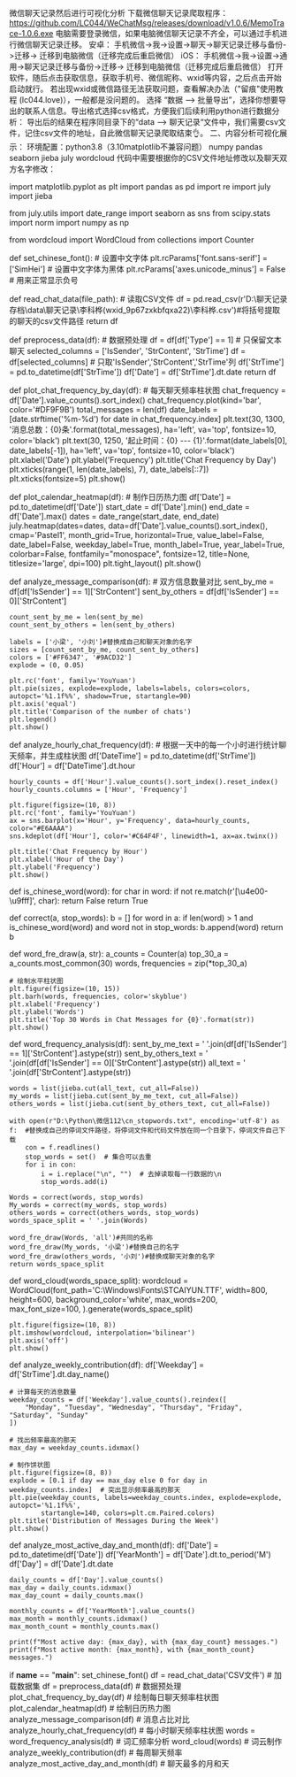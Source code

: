微信聊天记录然后进行可视化分析
下载微信聊天记录爬取程序：
https://github.com/LC044/WeChatMsg/releases/download/v1.0.6/MemoTrace-1.0.6.exe
电脑需要登录微信，如果电脑微信聊天记录不齐全，可以通过手机进行微信聊天记录迁移。
安卓： 手机微信->我->设置->聊天->聊天记录迁移与备份->迁移-> 迁移到电脑微信（迁移完成后重启微信）
iOS： 手机微信->我->设置->通用->聊天记录迁移与备份->迁移-> 迁移到电脑微信（迁移完成后重启微信）
打开软件，随后点击获取信息，获取手机号、微信昵称、wxid等内容，之后点击开始启动就行。
若出现wxid或微信路径无法获取问题，查看解决办法（"留痕"使用教程 (lc044.love)），一般都是没问题的。
选择 “数据  -->  批量导出”，选择你想要导出的联系人信息。导出格式选择csv格式，方便我们后续利用python进行数据分析：
导出后的结果在程序同目录下的“data -->  聊天记录“文件中，我们需要csv文件，记住csv文件的地址，自此微信聊天记录爬取结束👌。
二、内容分析可视化展示：
环境配置：python3.8（3.10matplotlib不兼容问题） numpy pandas seaborn jieba july wordcloud
代码中需要根据你的CSV文件地址修改以及聊天双方名字修改：

import matplotlib.pyplot as plt
import pandas as pd
import re
import july
import jieba

from july.utils import date_range
import seaborn as sns
from scipy.stats import norm
import numpy as np

from wordcloud import WordCloud
from collections import Counter


def set_chinese_font():
    # 设置中文字体
    plt.rcParams['font.sans-serif'] = ['SimHei']  # 设置中文字体为黑体
    plt.rcParams['axes.unicode_minus'] = False  # 用来正常显示负号


def read_chat_data(file_path):
    # 读取CSV文件
    df = pd.read_csv(r'D:\聊天记录存档\data\聊天记录\李科桦(wxid_9p67zxkbfqxa22)\李科桦.csv')#将括号提取的聊天的csv文件路径
    return df


def preprocess_data(df):
    # 数据预处理
    df = df[df['Type'] == 1]  # 只保留文本聊天
    selected_columns = ['IsSender', 'StrContent', 'StrTime']
    df = df[selected_columns]  # 只取'IsSender','StrContent','StrTime'列
    df['StrTime'] = pd.to_datetime(df['StrTime'])
    df['Date'] = df['StrTime'].dt.date
    return df


def plot_chat_frequency_by_day(df):
    # 每天聊天频率柱状图
    chat_frequency = df['Date'].value_counts().sort_index()
    chat_frequency.plot(kind='bar', color='#DF9F9B')
    total_messages = len(df)
    date_labels = [date.strftime('%m-%d') for date in chat_frequency.index]
    plt.text(30, 1300, '消息总数：{0}条'.format(total_messages), ha='left', va='top', fontsize=10, color='black')
    plt.text(30, 1250, '起止时间：{0} --- {1}'.format(date_labels[0], date_labels[-1]), ha='left', va='top', fontsize=10,
             color='black')
    plt.xlabel('Date')
    plt.ylabel('Frequency')
    plt.title('Chat Frequency by Day')
    plt.xticks(range(1, len(date_labels), 7), date_labels[::7])
    plt.xticks(fontsize=5)
    plt.show()


def plot_calendar_heatmap(df):
    # 制作日历热力图
    df['Date'] = pd.to_datetime(df['Date'])
    start_date = df['Date'].min()
    end_date = df['Date'].max()
    dates = date_range(start_date, end_date)
    july.heatmap(dates=dates,
                 data=df['Date'].value_counts().sort_index(),
                 cmap='Pastel1',
                 month_grid=True,
                 horizontal=True,
                 value_label=False,
                 date_label=False,
                 weekday_label=True,
                 month_label=True,
                 year_label=True,
                 colorbar=False,
                 fontfamily="monospace",
                 fontsize=12,
                 title=None,
                 titlesize='large',
                 dpi=100)
    plt.tight_layout()
    plt.show()


def analyze_message_comparison(df):
    # 双方信息数量对比
    sent_by_me = df[df['IsSender'] == 1]['StrContent']
    sent_by_others = df[df['IsSender'] == 0]['StrContent']

    count_sent_by_me = len(sent_by_me)
    count_sent_by_others = len(sent_by_others)

    labels = ['小梁', '小刘']#替换成自己和聊天对象的名字
    sizes = [count_sent_by_me, count_sent_by_others]
    colors = ['#FF6347', '#9ACD32']
    explode = (0, 0.05)

    plt.rc('font', family='YouYuan')
    plt.pie(sizes, explode=explode, labels=labels, colors=colors, autopct='%1.1f%%', shadow=True, startangle=90)
    plt.axis('equal')
    plt.title('Comparison of the number of chats')
    plt.legend()
    plt.show()


def analyze_hourly_chat_frequency(df):
    # 根据一天中的每一个小时进行统计聊天频率，并生成柱状图
    df['DateTime'] = pd.to_datetime(df['StrTime'])
    df['Hour'] = df['DateTime'].dt.hour

    hourly_counts = df['Hour'].value_counts().sort_index().reset_index()
    hourly_counts.columns = ['Hour', 'Frequency']

    plt.figure(figsize=(10, 8))
    plt.rc('font', family='YouYuan')
    ax = sns.barplot(x='Hour', y='Frequency', data=hourly_counts, color="#E6AAAA")
    sns.kdeplot(df['Hour'], color='#C64F4F', linewidth=1, ax=ax.twinx())

    plt.title('Chat Frequency by Hour')
    plt.xlabel('Hour of the Day')
    plt.ylabel('Frequency')
    plt.show()


def is_chinese_word(word):
    for char in word:
        if not re.match(r'[\u4e00-\u9fff]', char):
            return False
    return True


def correct(a, stop_words):
    b = []
    for word in a:
        if len(word) > 1 and is_chinese_word(word) and word not in stop_words:
            b.append(word)
    return b


def word_fre_draw(a, str):
    a_counts = Counter(a)
    top_30_a = a_counts.most_common(30)
    words, frequencies = zip(*top_30_a)

    # 绘制水平柱状图
    plt.figure(figsize=(10, 15))
    plt.barh(words, frequencies, color='skyblue')
    plt.xlabel('Frequency')
    plt.ylabel('Words')
    plt.title('Top 30 Words in Chat Messages for {0}'.format(str))
    plt.show()


def word_frequency_analysis(df):
    sent_by_me_text = ' '.join(df[df['IsSender'] == 1]['StrContent'].astype(str))
    sent_by_others_text = ' '.join(df[df['IsSender'] == 0]['StrContent'].astype(str))
    all_text = ' '.join(df['StrContent'].astype(str))

    words = list(jieba.cut(all_text, cut_all=False))
    my_words = list(jieba.cut(sent_by_me_text, cut_all=False))
    others_words = list(jieba.cut(sent_by_others_text, cut_all=False))

    with open(r"D:\Python\微信112\cn_stopwords.txt", encoding='utf-8') as f:  #替换成自己的停词文件路径，将停词文件和代码文件放在同一个目录下，停词文件自己下载
        con = f.readlines()
        stop_words = set()  # 集合可以去重
        for i in con:
            i = i.replace("\n", "")  # 去掉读取每一行数据的\n
            stop_words.add(i)

    Words = correct(words, stop_words)
    My_words = correct(my_words, stop_words)
    others_words = correct(others_words, stop_words)
    words_space_split = ' '.join(Words)

    word_fre_draw(Words, 'all')#共同的名称
    word_fre_draw(My_words, '小梁')#替换自己的名字
    word_fre_draw(others_words, '小刘')#替换成聊天对象的名字
    return words_space_split


def word_cloud(words_space_split):
    wordcloud = WordCloud(font_path='‪C:\Windows\Fonts\STCAIYUN.TTF',
                          width=800, height=600,
                          background_color='white',
                          max_words=200,
                          max_font_size=100,
                          ).generate(words_space_split)

    plt.figure(figsize=(10, 8))
    plt.imshow(wordcloud, interpolation='bilinear')
    plt.axis('off')
    plt.show()


def analyze_weekly_contribution(df):
    df['Weekday'] = df['StrTime'].dt.day_name()

    # 计算每天的消息数量
    weekday_counts = df['Weekday'].value_counts().reindex([
        "Monday", "Tuesday", "Wednesday", "Thursday", "Friday", "Saturday", "Sunday"
    ])

    # 找出频率最高的那天
    max_day = weekday_counts.idxmax()

    # 制作饼状图
    plt.figure(figsize=(8, 8))
    explode = [0.1 if day == max_day else 0 for day in weekday_counts.index]  # 突出显示频率最高的那天
    plt.pie(weekday_counts, labels=weekday_counts.index, explode=explode, autopct='%1.1f%%',
            startangle=140, colors=plt.cm.Paired.colors)
    plt.title('Distribution of Messages During the Week')
    plt.show()


def analyze_most_active_day_and_month(df):
    df['Date'] = pd.to_datetime(df['Date'])
    df['YearMonth'] = df['Date'].dt.to_period('M')
    df['Day'] = df['Date'].dt.date

    daily_counts = df['Day'].value_counts()
    max_day = daily_counts.idxmax()
    max_day_count = daily_counts.max()

    monthly_counts = df['YearMonth'].value_counts()
    max_month = monthly_counts.idxmax()
    max_month_count = monthly_counts.max()

    print(f"Most active day: {max_day}, with {max_day_count} messages.")
    print(f"Most active month: {max_month}, with {max_month_count} messages.")


if __name__ == "__main__":
    set_chinese_font()
    df = read_chat_data('CSV文件')  # 加载数据集
    df = preprocess_data(df)  # 数据预处理
    plot_chat_frequency_by_day(df)  # 绘制每日聊天频率柱状图
    plot_calendar_heatmap(df)  # 绘制日历热力图
    analyze_message_comparison(df)  # 消息占比对比
    analyze_hourly_chat_frequency(df)  # 每小时聊天频率柱状图
    words = word_frequency_analysis(df)  # 词汇频率分析
    word_cloud(words)  # 词云制作
    analyze_weekly_contribution(df)  # 每周聊天频率
    analyze_most_active_day_and_month(df)  # 聊天最多的月和天
